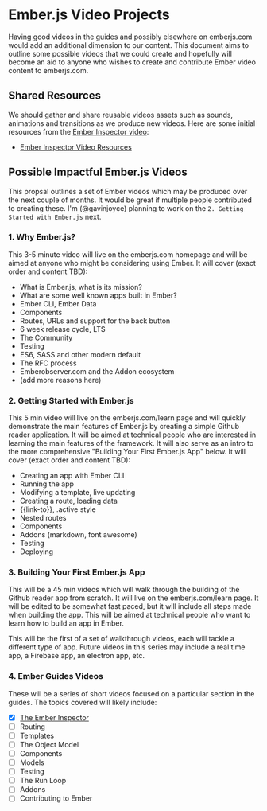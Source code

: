 # Ember.js Video Projects

Having good videos in the guides and possibly elsewhere on emberjs.com would add an additional dimension to our content. This document aims to outline some possible videos that we could create and hopefully will become an aid to anyone who wishes to create and contribute Ember video content to emberjs.com.

## Shared Resources

We should gather and share reusable videos assets such as sounds, animations and transitions as we produce new videos. Here are some initial resources from the [Ember Inspector video](https://www.youtube.com/watch?v=9TMaFhYwC6g):

 * [Ember Inspector Video Resources](https://drive.google.com/open?id=0B9okRbkfiBURVkFyQmx1RHBFdVk)

## Possible Impactful Ember.js Videos

This propsal outlines a set of Ember videos which may be produced over the next couple of months. It would be great if multiple people contributed to creating these. I'm (@gavinjoyce) planning to work on the `2. Getting Started with Ember.js` next.

###  1. Why Ember.js?

This 3-5 minute video will live on the emberjs.com homepage and will be aimed at anyone who might be considering using Ember. It will cover (exact order and content TBD):

- What is Ember.js, what is its mission?
- What are some well known apps built in Ember?
- Ember CLI, Ember Data
- Components
- Routes, URLs and support for the back button
- 6 week release cycle, LTS
- The Community
- Testing
- ES6, SASS and other modern default
- The RFC process
- Emberobserver.com and the Addon ecosystem
- (add more reasons here)

### 2. Getting Started with Ember.js

This 5 min video will live on the emberjs.com/learn page and will quickly demonstrate the main features of Ember.js by creating a simple Github reader application. It will be aimed at technical people who are interested in learning the main features of the framework. It will also serve as an intro to the more comprehensive  "Building Your First Ember.js App" below. It will cover (exact order and content TBD):

- Creating an app with Ember CLI
- Running the app
- Modifying a template, live updating
- Creating a route, loading data
- {{link-to}}, .active style
- Nested routes
- Components
- Addons (markdown, font awesome)
- Testing
- Deploying

### 3. Building Your First Ember.js App

This will be a 45 min videos which will walk through the building of the Github reader app from scratch. It will live on the emberjs.com/learn page. It will be edited to be somewhat fast paced, but it will include all steps made when building the app. This will be aimed at technical people who want to learn how to build an app in Ember.

This will be the first of a set of walkthrough videos, each will tackle a different type of app. Future videos in this series may include a real time app, a Firebase app, an electron app, etc.

### 4. Ember Guides Videos

These will be a series of short videos focused on a particular section in the guides. The topics covered will likely include:

- [x] [The Ember Inspector](https://www.youtube.com/watch?v=9TMaFhYwC6g)
- [ ] Routing
- [ ] Templates
- [ ] The Object Model
- [ ] Components
- [ ] Models
- [ ] Testing
- [ ] The Run Loop
- [ ] Addons
- [ ] Contributing to Ember

